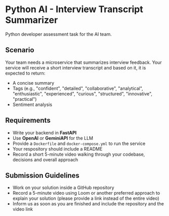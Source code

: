 # Python AI - Interview Transcript Summarizer

Python developer assessment task for the AI team.

## Scenario

Your team needs a microservice that summarizes interview feedback. Your service will receive a short interview transcript and based on it, it is expected to return:

- A concise summary
- Tags (e.g., "confident", "detailed", "collaborative", "analytical", "enthusiastic", "experienced", "curious", "structured", "innovative", "practical")
- Sentiment analysis

## Requirements

- Write your backend in **FastAPI**
- Use **OpenAI** or **GeminiAPI** for the LLM
- Provide a `Dockerfile` and `docker-compose.yml` to run the service
- Your respository should include a README
- Record a short 5-minute video walking through your codebase, decisions and overall approach


## Submission Guidelines

- Work on your solution inside a GitHub repository
- Record a 5-minute video using Loom or another preferred approach to explain your solution (please provide a link instead of the entire video)
- Inform us as soon as you are finished and include the repository and the video link
